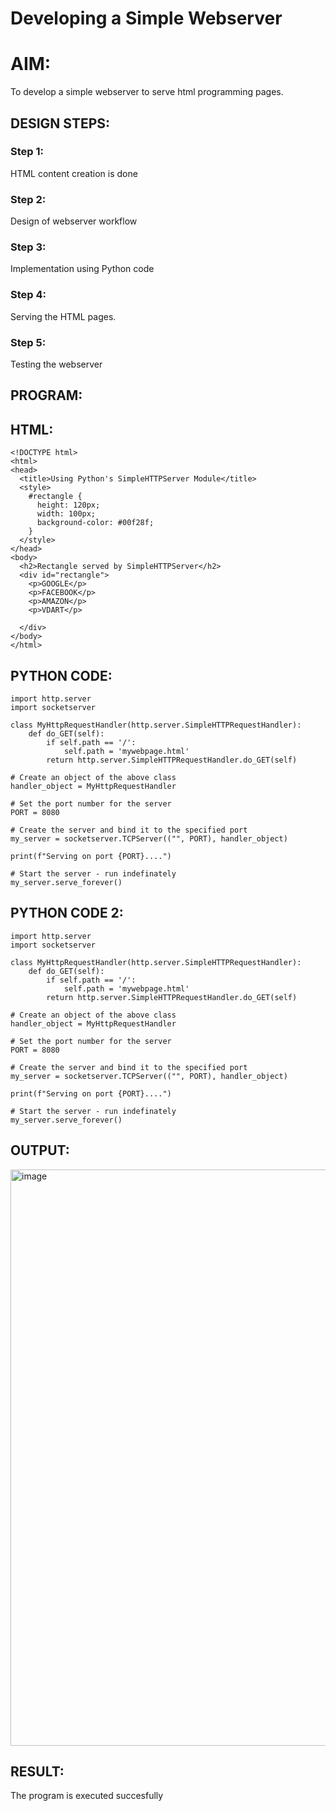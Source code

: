 # Developing a Simple Webserver

# AIM:

To develop a simple webserver to serve html programming pages.

## DESIGN STEPS:

### Step 1:

HTML content creation is done

### Step 2:

Design of webserver workflow

### Step 3:

Implementation using Python code

### Step 4:

Serving the HTML pages.

### Step 5:

Testing the webserver

## PROGRAM:

## HTML:
```
<!DOCTYPE html>
<html>
<head>
  <title>Using Python's SimpleHTTPServer Module</title>
  <style>
    #rectangle {
      height: 120px;
      width: 100px;
      background-color: #00f28f;
    }
  </style>
</head>
<body>
  <h2>Rectangle served by SimpleHTTPServer</h2>
  <div id="rectangle">
    <p>GOOGLE</p>
    <p>FACEBOOK</p>
    <p>AMAZON</p>
    <p>VDART</p>

  </div>
</body>
</html>
```
## PYTHON CODE:
```
import http.server
import socketserver

class MyHttpRequestHandler(http.server.SimpleHTTPRequestHandler):
    def do_GET(self):
        if self.path == '/':
            self.path = 'mywebpage.html'
        return http.server.SimpleHTTPRequestHandler.do_GET(self)

# Create an object of the above class
handler_object = MyHttpRequestHandler

# Set the port number for the server
PORT = 8080

# Create the server and bind it to the specified port
my_server = socketserver.TCPServer(("", PORT), handler_object)

print(f"Serving on port {PORT}....")

# Start the server - run indefinately
my_server.serve_forever()
```
## PYTHON CODE 2:
```
import http.server
import socketserver

class MyHttpRequestHandler(http.server.SimpleHTTPRequestHandler):
    def do_GET(self):
        if self.path == '/':
            self.path = 'mywebpage.html'
        return http.server.SimpleHTTPRequestHandler.do_GET(self)

# Create an object of the above class
handler_object = MyHttpRequestHandler

# Set the port number for the server
PORT = 8080

# Create the server and bind it to the specified port
my_server = socketserver.TCPServer(("", PORT), handler_object)

print(f"Serving on port {PORT}....")

# Start the server - run indefinately
my_server.serve_forever()
```

## OUTPUT:
<img width="922" alt="image" src="https://github.com/MOHAMEDRIDWAN/webserver/assets/146993368/a602a26a-bdc1-45bb-8942-3a1ea62c00dc">


## RESULT:
The program is executed succesfully
